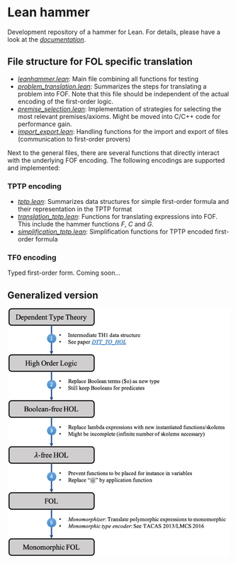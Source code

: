 # Lean hammer
Development repository of a hammer for Lean. For details, please have a look at the [_documentation_](documentation/lean_hammer_documentation.pdf).

## File structure for FOL specific translation
* [_leanhammer.lean_](leanhammer.lean): Main file combining all functions for testing
* [_problem_translation.lean_](problem_translation.lean): Summarizes the steps for translating a problem into FOF. Note that this file should be independent of the actual encoding of the first-order logic.
* [_premise_selection.lean_](premise_selection.lean): Implementation of strategies for selecting the most relevant premises/axioms. Might be moved into C/C++ code for performance gain. 
* [_import_export.lean_](import_export.lean): Handling functions for the import and export of files (communication to first-order provers)

Next to the general files, there are several functions that directly interact with the underlying FOF encoding. The following encodings are supported and implemented:

### TPTP encoding
* [_tptp.lean_](tptp/tptp.lean): Summarizes data structures for simple first-order formula and their representation in the TPTP format
* [_translation_tptp.lean_](tptp/translation_tptp.lean): Functions for translating expressions into FOF. This include the hammer functions _F_, _C_ and _G_. 
* [_simplification_tptp.lean_](tptp/simplification_tptp.lean): Simplification functions for TPTP encoded first-order formula 

### TF0 encoding
Typed first-order form. Coming soon...

## Generalized version
<p align="center">
  <img src="documentation/figures/pipeline_DTT_HOL.png" width="500" title="Overview of the pipeline">
</p>

